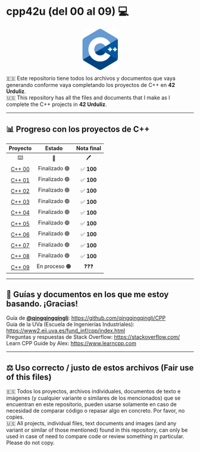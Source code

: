 # cpp42u (del 00 al 09) 💻
<p align="center">
  <img align="center" src="https://github.com/AllPlayed/cpp-learning42u/blob/main/cpp_logo_wikipedia.png?raw=true" width="95" height="110"></img>
</p>

🇪🇸 Este repositorio tiene todos los archivos y documentos que vaya generando conforme vaya completando los proyectos de C++ en **42 Urduliz**.                                      
🇺🇸 This repository has all the files and documents that I make as I complete the C++ projects in **42 Urduliz**.

-------
## 📊 Progreso con los proyectos de C++
| Proyecto | Estado | Nota final |
| :-------------: | :-------------: | :-------------: |
| ⌨️ | 🧠 | 🖊️ |
| [C++ 00](https://github.com/Llopeando/cpp42u/tree/main/cpp00) | Finalizado 🟢 | ✅ **100** |
| [C++ 01](https://github.com/Llopeando/cpp42u/tree/main/cpp01) | Finalizado 🟢 | ✅ **100** |
| [C++ 02](https://github.com/Llopeando/cpp42u/tree/main/cpp02) | Finalizado 🟢 | ✅ **100** |
| [C++ 03](https://github.com/Llopeando/cpp42u/tree/main/cpp03) | Finalizado 🟢 | ✅ **100** |
| [C++ 04](https://github.com/Llopeando/cpp42u/tree/main/cpp04) | Finalizado 🟢 | ✅ **100** |
| [C++ 05](https://github.com/Llopeando/cpp42u/tree/main/cpp05) | Finalizado 🟢 | ✅ **100** |
| [C++ 06](https://github.com/Llopeando/cpp42u/tree/main/cpp06) | Finalizado 🟢 | ✅ **100** |
| [C++ 07](https://github.com/Llopeando/cpp42u/tree/main/cpp07) | Finalizado 🟢 | ✅ **100** |
| [C++ 08](https://github.com/Llopeando/cpp42u/tree/main/cpp08) | Finalizado 🟢 | ✅ **100** |
| [C++ 09](https://github.com/Llopeando/cpp42u/tree/main/cpp09) | En proceso 🟠 | ❓❓❓ |

-------

## 📗 Guías y documentos en los que me estoy basando. ¡Gracias!
Guía de **[@qingqingqingli](https://github.com/qingqingqingli)**: https://github.com/qingqingqingli/CPP                            
Guía de la UVa (Escuela de Ingenierías Industriales): https://www2.eii.uva.es/fund_inf/cpp/index.html                             
Preguntas y respuestas de Stack Overflow: https://stackoverflow.com/                                            
Learn CPP Guide by Alex: https://www.learncpp.com

-------

## ⚖️ Uso correcto / justo de estos archivos (Fair use of this files)
🇪🇸 Todos los proyectos, archivos individuales, documentos de texto e imágenes (y cualquier variante o similares de los mencionados) que se encuentran en este repositorio, pueden usarse solamente en caso de necesidad de comparar código o repasar algo en concreto. Por favor, no copies.              
🇺🇸 All projects, individual files, text documents and images (and any variant or similar of those mentioned) found in this repository, can only be used in case of need to compare code or review something in particular. Please do not copy.
